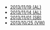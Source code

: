 * [2013/11/19 (AL)](https://github.com/Wikidata-lib/Wikidata.lib/wiki/Meeting-20131119)
* [2013/11/14 (AL)](https://github.com/Wikidata-lib/Wikidata.lib/wiki/Meeting-20131114)
* [2013/11/01 (SB)](https://github.com/Wikidata-lib/Wikidata.lib/wiki/Meeting-20131101-Protokoll-Kickoff-Meeting)
* [2013/10/25 (VW)](https://github.com/Wikidata-lib/Wikidata.lib/wiki/Meeting-20131025)